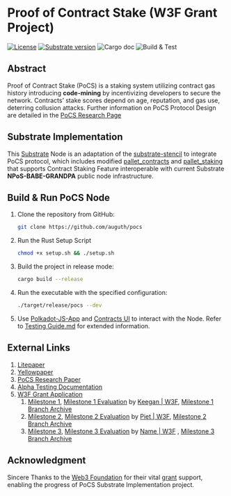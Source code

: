 # Proof of Contract Stake (W3F Grant Project)

[![License](https://img.shields.io/badge/License-Apache_2.0-blue.svg)](https://opensource.org/licenses/Apache-2.0) [![Substrate version](https://img.shields.io/badge/Substrate-2.0.0-brightgreen?logo=Parity%20Substrate)](https://substrate.dev/) ![Cargo doc](https://github.com/auguth/pocs/actions/workflows/doc.yml/badge.svg?branch=master) ![Build & Test](https://github.com/auguth/pocs/actions/workflows/build.yml/badge.svg?branch=master)

## Abstract

Proof of Contract Stake (PoCS) is a staking system utilizing contract gas history introducing **code-mining** by incentivizing developers to secure the network. Contracts’ stake scores depend on age, reputation, and gas use, deterring collusion attacks. Further information on PoCS Protocol Design are detailed in the [PoCS Research Page](https://jobyreuben.in/JOURNALS/pocs)

## Substrate Implementation

This [Substrate](https://substrate.io) Node is an adaptation of the [substrate-stencil](https://github.com/kaichaosun/substrate-stencil) to integrate PoCS protocol, which includes modified [pallet_contracts](https://auguth.github.io/pocs/target/doc/pallet_contracts/index.html) and [pallet_staking](https://auguth.github.io/pocs/target/doc/pallet_staking/) that supports Contract Staking Feature interoperable with current Substrate **NPoS-BABE-GRANDPA** public node infrastructure. 

## Build & Run PoCS Node

1. Clone the repository from GitHub:

   ```bash
   git clone https://github.com/auguth/pocs
   ```

2. Run the Rust Setup Script

   ```bash
   chmod +x setup.sh && ./setup.sh
   ```

3. Build the project in release mode:
   
   ```bash
   cargo build --release
   ```
4. Run the executable with the specified configuration:
   
    ```bash
    ./target/release/pocs --dev
    ```
5.  Use [Polkadot-JS-App](https://polkadot.js.org/apps/) and [Contracts UI](https://contracts-ui.substrate.io/) to interact with the Node. Refer to [Testing Guide.md](/TESTING-GUIDE.md) for extended information.

## External Links

1. [Litepaper]()
2. [Yellowpaper](/formal-spec/pocs-yellowpaper.pdf)
3. [PoCS Research Paper](https://jobyreuben.in/JOURNALS/pocs)
4. [Alpha Testing Documentation](/alpha/README.md)
5. [W3F Grant Application](https://github.com/w3f/Grants-Program/blob/master/applications/PoCS.md)
   1. [Milestone 1](https://github.com/w3f/Grant-Milestone-Delivery/blob/master/deliveries/pocs-milestone_1.md), [Milestone 1 Evaluation](https://github.com/w3f/Grant-Milestone-Delivery/blob/master/evaluations/pocs_1_keeganquigley.md) by [Keegan | W3F](https://github.com/keeganquigley), [Milestone 1 Branch Archive](https://github.com/auguth/pocs/tree/w3f_milestone_1)
   2. [Milestone 2](), [Milestone 2 Evaluation]() by [Piet | W3F](https://github.com/PieWol), [Milestone 2 Branch Archive]()
   3. [Milestone 3](), [Milestone 3 Evaluation]() by [Name | W3F]() , [Milestone 3 Branch Archive]()

## Acknowledgment

Sincere Thanks to the [Web3 Foundation](https://web3.foundation) for their vital [grant](https://grants.web3.foundation/applications/PoCS) support, enabling the progress of PoCS Substrate Implementation project.
